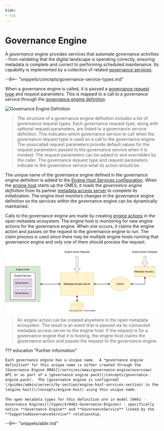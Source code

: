 ```yaml
---
hide:
- toc
---
```


<!-- SPDX-License-Identifier: CC-BY-4.0 -->
<!-- Copyright Contributors to the ODPi Egeria project. -->

# Governance Engine

A *governance engine* provides services that automate governance activities - from validating that the digital landscape is operating correctly, ensuring metadata is complete and correct to performing scheduled maintenance.  Its capability is implemented by a collection of related [governance services](/concepts/governance-service).

--8<-- "snippets/concepts/governance-service-types.md"

When a governance engine is called, it is passed a [governance request type](/concepts/governance-request-type) and request parameters.  This is mapped to a call to a governance service through the [governance engine definition](/concepts/governance-engine-definition).

![Governance Engine Definition](/guides/developer/open-metadata-archives/governance-engine-definition.svg)
> The structure of a governance engine definition includes a list of governance request types.  Each governance request type, along with optional request parameters, are linked to a governance service definition.  This indicates which governance service to call when the governance request type is used on a call to the governance engine.  The associated request parameters provide default values for the request parameters passed to the governance service when it is invoked.  The request parameters can be added to and overridden by the caller.  The governance request type and request parameters indicate to the governance service what its action should be.

The unique name of the governance engine defined in the governance engine definition is added to the [Engine Host Services configuration](/guides/admin/servers/by-section/engine-host-services-section).  When the [engine host](/concepts/engine-host) starts up the OMES, it reads the *governance engine definition* from its partner [metadata access server](/concepts/metadata-access-server) to complete its initialization.  The engine host monitors changes in the governance engine definition so the services within the governance engine can be dynamically maintained.

Calls to the governance engine are made by creating [engine actions](/concepts/engine-action) in the open metadata ecosystem.  The engine host is monitoring for new engine actions for the governance engine.  When one occurs, it claims the engine action and passes on the request to the governance engine to run.  The claim process is used since there may be multiple engine hosts running that governance engine and only one of them should process the request.

![Calling a governance engine](governance-engine-call.svg)
> An engine action can be created anywhere in the open metadata ecosystem.  The result is an event that is passed via its connected metadata access server to the engine host.  If the request is for a governance engine that it is hosting, the engine host claims the governance action and passes the request to the governance engine.

??? education "Further information"

    Each governance engine has a unique name.  A *governance engine definition* for this unique name is either created through the [Governance Engine OMAS](/services/omas/governance-engine/overview) API or as part of a [governance engine pack](/concepts/governance-engine-pack).  The [governance engine is configured](/guides/admin/servers/by-section/engine-host-services-section) in the [engine host](/concepts/engine-host) using this unique name.

    The open metadata types for this definition are in model [0461 - Governance Engines](/types/4/0461-Governance-Engines) - specifically notice **Governance Engine** and **GovernanceService** linked by the **SupportedGovernanceService** relationship.

--8<-- "snippets/abbr.md"